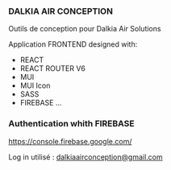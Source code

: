 ### DALKIA AIR CONCEPTION

Outils de conception pour Dalkia Air Solutions

Application FRONTEND designed with:

- REACT
- REACT ROUTER V6
- MUI
- MUI Icon
- SASS
- FIREBASE
  ...

### Authentication whith FIREBASE

https://console.firebase.google.com/

Log in utilisé : dalkiaairconception@gmail.com
